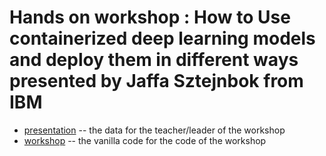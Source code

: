 # 
# Hands on workshop : How to Use containerized deep learning models and deploy them in different ways presented by Jaffa Sztejnbok from  IBM

- [presentation](./presentation) -- the data for the teacher/leader of the workshop
- [workshop](./workshop) -- the vanilla code for the code of the workshop

